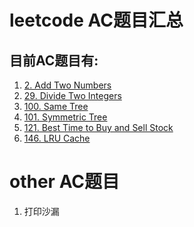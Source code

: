 # leetcode AC题目汇总 #
## 目前AC题目有: ##
1. <a href="https://leetcode.com/problems/add-two-numbers/description/" target="_blank">2. Add Two Numbers</a>
1. <a href="https://leetcode.com/problems/divide-two-integers/description/">29. Divide Two Integers</a>
1. <a href="https://leetcode.com/problems/same-tree/description/" target="_blank">100. Same Tree</a>
1. <a href="https://leetcode.com/problems/symmetric-tree/description/" target="_blank">101. Symmetric Tree</a>
1. <a href="https://leetcode.com/problems/best-time-to-buy-and-sell-stock/description/" target="_blank">121. Best Time to Buy and Sell Stock</a>
1. <a href="https://leetcode.com/problems/lru-cache/description/" target="_blank">146. LRU Cache</a>

# other AC题目 #
1. 打印沙漏
